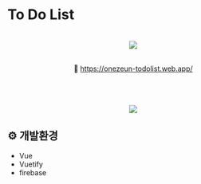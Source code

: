 # To Do List


<div align="center" >
<br>
<img src="https://user-images.githubusercontent.com/78632052/212231146-4ab4e095-a90b-4237-99c5-34a0eaf7829c.png"><br>

<br>

📌 https://onezeun-todolist.web.app/
</div>

<br>
<br>
<br>

<div align="center" >
<img src="https://user-images.githubusercontent.com/78632052/212231066-74030bf1-595d-4b62-9726-7478d9b78258.png">
</div>

## ⚙️ 개발환경
- Vue
- Vuetify
- firebase

